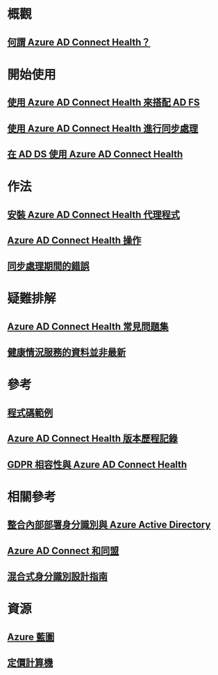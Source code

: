 # 概觀
## [何謂 Azure AD Connect Health？](active-directory-aadconnect-health.md)

# 開始使用
## [使用 Azure AD Connect Health 來搭配 AD FS](active-directory-aadconnect-health-adfs.md)
## [使用 Azure AD Connect Health 進行同步處理](active-directory-aadconnect-health-sync.md)
## [在 AD DS 使用 Azure AD Connect Health](active-directory-aadconnect-health-adds.md)

# 作法
## [安裝 Azure AD Connect Health 代理程式](active-directory-aadconnect-health-agent-install.md)
## [Azure AD Connect Health 操作](active-directory-aadconnect-health-operations.md)
## [同步處理期間的錯誤](../active-directory-aadconnect-troubleshoot-sync-errors.md)

# 疑難排解
## [Azure AD Connect Health 常見問題集](active-directory-aadconnect-health-faq.md)
## [健康情況服務的資料並非最新](active-directory-aadconnect-health-data-freshness.md)

# 參考
## [程式碼範例](https://azure.microsoft.com/resources/samples/?service=active-directory)
## [Azure AD Connect Health 版本歷程記錄](active-directory-aadconnect-health-version-history.md)
## [GDPR 相容性與 Azure AD Connect Health](active-directory-aadconnect-health-gdpr.md)

# 相關參考
## [整合內部部署身分識別與 Azure Active Directory](../active-directory-aadconnect.md)
## [Azure AD Connect 和同盟](../active-directory-aadconnectfed-whatis.md)
## [混合式身分識別設計指南](../active-directory-hybrid-identity-design-considerations-overview.md)

# 資源
## [Azure 藍圖](https://azure.microsoft.com/roadmap/?category=security-identity)
## [定價計算機](https://azure.microsoft.com/pricing/calculator/)
